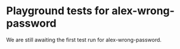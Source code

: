 # Playground tests for alex-wrong-password
We are still awaiting the first test run for alex-wrong-password.
